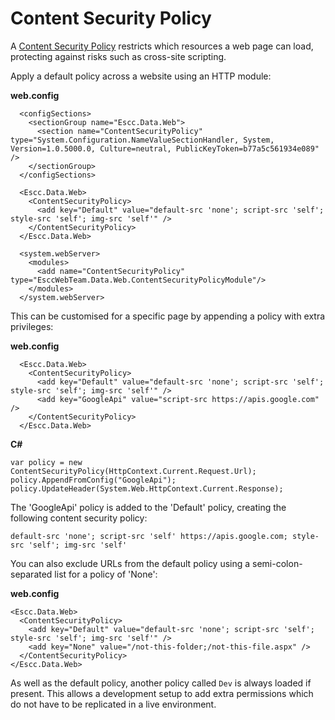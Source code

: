 Content Security Policy
=======================

A [Content Security Policy](http://www.html5rocks.com/en/tutorials/security/content-security-policy/) restricts which resources a web page can load, protecting against risks such as cross-site scripting.

Apply a default policy across a website using an HTTP module:

**web.config**

	  <configSections>
	    <sectionGroup name="Escc.Data.Web">
	      <section name="ContentSecurityPolicy" type="System.Configuration.NameValueSectionHandler, System, Version=1.0.5000.0, Culture=neutral, PublicKeyToken=b77a5c561934e089" />
	    </sectionGroup>
	  </configSections>
	
	  <Escc.Data.Web>
	    <ContentSecurityPolicy>
	      <add key="Default" value="default-src 'none'; script-src 'self'; style-src 'self'; img-src 'self'" />
	    </ContentSecurityPolicy>
	  </Escc.Data.Web>
	
	  <system.webServer>
	    <modules>
	      <add name="ContentSecurityPolicy" type="EsccWebTeam.Data.Web.ContentSecurityPolicyModule"/>
	    </modules>
	  </system.webServer>

This can be customised for a specific page by appending a policy with extra privileges:

**web.config**

	  <Escc.Data.Web>
	    <ContentSecurityPolicy>
	      <add key="Default" value="default-src 'none'; script-src 'self'; style-src 'self'; img-src 'self'" />
		  <add key="GoogleApi" value="script-src https://apis.google.com" />
	    </ContentSecurityPolicy>
	  </Escc.Data.Web>

**C#**

    var policy = new ContentSecurityPolicy(HttpContext.Current.Request.Url);
    policy.AppendFromConfig("GoogleApi");
    policy.UpdateHeader(System.Web.HttpContext.Current.Response);

The 'GoogleApi' policy is added to the 'Default' policy, creating the following content security policy:

	default-src 'none'; script-src 'self' https://apis.google.com; style-src 'self'; img-src 'self'

You can also exclude URLs from the default policy using a semi-colon-separated list for a policy of 'None':

**web.config**

	<Escc.Data.Web>
	  <ContentSecurityPolicy>
	    <add key="Default" value="default-src 'none'; script-src 'self'; style-src 'self'; img-src 'self'" />
		<add key="None" value="/not-this-folder;/not-this-file.aspx" />
	  </ContentSecurityPolicy>
	</Escc.Data.Web>

As well as the default policy, another policy called `Dev` is always loaded if present. This allows a development setup to add extra permissions which do not have to be replicated in a live environment.